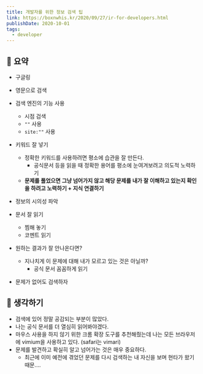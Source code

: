 ```yaml
---
title: 개발자를 위한 정보 검색 팁
link: https://boxnwhis.kr/2020/09/27/ir-for-developers.html
publishDate: 2020-10-01
tags:  
  - developer
---
```

## 📝 요약 
- 구글링
- 영문으로 검색
- 검색 엔진의 기능 사용 
  - 시점 검색
  - `""` 사용 
  - `site:""` 사용 
- 키워드 잘 넣기 
  - 정확한 키워드를 사용하려면 평소에 습관을 잘 만든다.  
    - 공식문서 등을 읽을 때 정확한 용어를 평소에 눈여겨보려고 의도적 노력하기 
  - **문제를 풀었으면 그냥 넘어가지 않고 해당 문제를 내가 잘 이해하고 있는지 확인을 하려고 노력하기 + 지식 연결하기** 

- 정보의 시의성 파악
- 문서 잘 읽기  
  - 찜해 놓기
  - 코멘트 읽기 
- 원하는 결과가 잘 안나온다면?
  - 지나치게 이 문제에 대해 내가 모르고 있는 것은 아닐까?
    - 공식 문서 꼼꼼하게 읽기 
- 문제가 없어도 검색하자  


## 🤔 생각하기 
- 검색에 있어 정말 공감되는 부분이 많았다.  
- 나는 공식 문서를 더 열심히 읽어봐야겠다.  
- 마우스 사용을 하지 않기 위한 크롬 확장 도구를 추천해줬는데 나는 모든 브라우저에 vimium을 사용하고 있다. (safari는 vimari)  
- 문제를 발견하고 확실히 알고 넘어가는 것은 매우 중요하다.  
  - 최근에 이미 예전에 겪었던 문제를 다시 검색하는 내 자신을 보며 현타가 왔기 때문.... 
